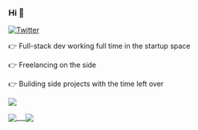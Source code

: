### Hi 👋

<p>
  <a href="https://twitter.com/harlan_zw">
    <img alt="Twitter" src="https://img.shields.io/twitter/follow/harlan_zw">
  </a>
</p>

👉 Full-stack dev working full time in the startup space

👉 Freelancing on the side 

👉 Building side projects with the time left over


![](https://komarev.com/ghpvc/?username=loonpwn)


<a href="https://github.com/loonpwn">
  <img align="center" src="https://github-readme-stats.vercel.app/api?username=loonpwn&count_private=true" /> 
</a>
<a href="https://github.com/loonpwn">
  <img align="center" src="https://github-readme-stats.vercel.app/api/top-langs/?username=loonpwn" />
</a>
